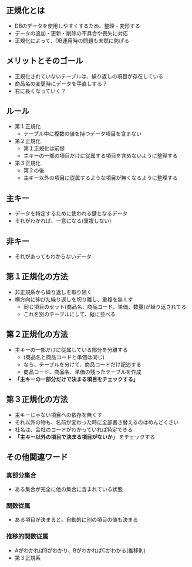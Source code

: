 ## 正規化とは
- DBのデータを使用しやすくするため、整理・変形する
- データの追加・更新・削除の不具合や喪失に対応
- 正規化によって、DB運用時の問題も未然に防げる
## メリットとそのゴール
- 正規化されていないテーブルは、繰り返しの項目が存在している
- 商品名の変更時にデータを手直しする？
- 右に長くなっていく？
## ルール
- 第１正規化
	- テーブル中に複数の値を持つデータ項目を含まない
- 第２正規化
	- 第１正規化は前提
	- 主キーの一部の項目だけに従属する項目を含めないように整理する
-  第３正規化
	- 第２の後
	- 主キー以外の項目に従属するような項目が無くなるように整理する
## 主キー
- データを特定するために使われる鍵となるデータ
- それがわかれば、一意になる(重複しない)
## 非キー
- それがあってもわからないデータ
## 第１正規化の方法
- 非正規系から繰り返しを取り除く
- 横方向に伸びた繰り返しを切り離し、重複を無くす
	- 同じ項目のセット(商品名、商品コード、単価、数量)が繰り返されてる
	- これを別のテーブルにして、縦に並べる
## 第２正規化の方法
- 主キーの一部だけに従属している部分を分離する
	- (商品名と商品コードと単価は同じ)
	- なら、テーブルを分けて、商品コードだけ記述する
	- 商品コード、商品名、単価の残ったテーブルを作成
- **「主キーの一部分だけで決まる項目をチェックする」** 
## 第３正規化の方法
- 主キーじゃない項目への依存を無くす
- それ以外の物も、名前が変わった時に全部書き替えるのはめんどくさい
- 社名は、会社のコードがわかっていれば特定できる
- **「主キー以外の項目で決まる項目がないか」** をチェックする

## その他関連ワード
### 真部分集合
- ある集合が完全に他の集合に含まれている状態
### 関数従属
- ある項目が決まると、自動的に別の項目の値も決まる
### 推移的関数従属
- AがわかればBがわかり、BがわかればCがわかる(推移則)
- 第３正規系